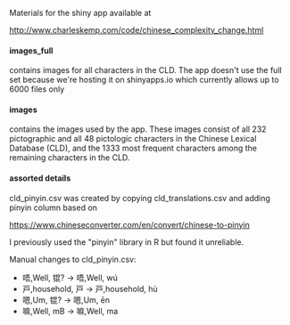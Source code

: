 Materials for the shiny app available at

http://www.charleskemp.com/code/chinese_complexity_change.html


#### images_full
contains images for all characters in the CLD. The app doesn't use the full set because we're hosting it on shinyapps.io which currently allows up to 6000 files only


#### images
contains the images used by the app. These images consist of all 232 pictographic and all 48 pictologic characters in the Chinese Lexical Database (CLD), and the 1333 most frequent characters among the remaining characters in the CLD.



#### assorted details

cld_pinyin.csv was created by copying cld_translations.csv and adding pinyin column based on 

https://www.chineseconverter.com/en/convert/chinese-to-pinyin

I previously used the "pinyin" library in R but found it unreliable.

Manual changes to cld_pinyin.csv:

* 唔,Well, 锟?  -> 唔,Well, wú 
* 戸,household, 戸 -> 戸,household, hù 
* 嗯,Um, 锟? ->  嗯,Um, ēn 
* 嘛,Well, mB  -> 嘛,Well, ma  

